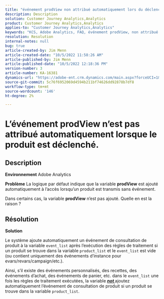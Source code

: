 ```yaml
---
title: "événement prodView non attribué automatiquement lors du déclenchement du produit"
description: Description
solution: Customer Journey Analytics,Analytics
product: Customer Journey Analytics,Analytics
applies-to: "Customer Journey Analytics,Analytics"
keywords: "KCS, Adobe Analytics, FAQ, événement prodView, non attribué automatiquement, produit, déclenché"
resolution: Resolution
internal-notes: null
bug: true
article-created-by: Jim Menn
article-created-date: "10/5/2022 11:58:26 AM"
article-published-by: Jim Menn
article-published-date: "10/5/2022 12:18:36 PM"
version-number: 3
article-number: KA-16381
dynamics-url: "https://adobe-ent.crm.dynamics.com/main.aspx?forceUCI=1&pagetype=entityrecord&etn=knowledgearticle&id=43d0a503-a544-ed11-bba1-000d3a3064b8"
source-git-commit: 5c76f6952069d4594b211bf74626dd92878b7df8
workflow-type: tm+mt
source-wordcount: '146'
ht-degree: 2%

---
```


# L’événement prodView n’est pas attribué automatiquement lorsque le produit est déclenché.

## Description


<b>Environnement</b>
Adobe Analytics

<b>Problème</b>
La logique par défaut indique que la variable <b>prodView</b> est ajouté automatiquement à l’accès lorsqu’un produit est transmis sans événement.

Dans certains cas, la variable <b>prodView</b> n’est pas ajouté. Quelle en est la raison ?


## Résolution


<b>Solution</b>

Le système ajoute automatiquement un événement de consultation de produit à la variable `event_list` après l’exécution des règles de traitement si un produit se trouve dans la variable `product_list` et le `event_list` est vide (ou contient uniquement des événements d’instance pour evars/revars/campaign/etc.).

Ainsi, s’il existe des événements personnalisés, des recettes, des événements d’achat, des événements de panier, etc. dans le `event_list` une fois les règles de traitement exécutées, la variable <u><em><b>not </b></em></u>ajoutez automatiquement l’événement de consultation de produit si un produit se trouve dans la variable `product_list`.
